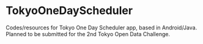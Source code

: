 # TokyoOneDayScheduler
Codes/resources for Tokyo One Day Scheduler app, based in Android/Java. 
Planned to be submitted for the 2nd Tokyo Open Data Challenge.
